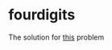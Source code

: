 # fourdigits
The solution for [this](https://qubit.hu/2018/07/17/esz-ventura-letezik-ilyen-tort) problem
